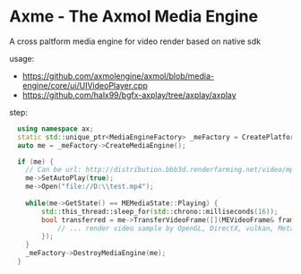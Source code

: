# Axme - The Axmol Media Engine

A cross paltform media engine for video render based on native sdk

usage: 

- https://github.com/axmolengine/axmol/blob/media-engine/core/ui/UIVideoPlayer.cpp
- https://github.com/halx99/bgfx-axplay/tree/axplay/axplay

step: 

```cpp
  using namespace ax;
  static std::unique_ptr<MediaEngineFactory> _meFactory = CreatePlatformMediaEngineFactory();
  auto me = _meFactory->CreateMediaEngine(); 

  if (me) {
    // Can be url: http://distribution.bbb3d.renderfarming.net/video/mp4/bbb_sunflower_1080p_30fps_normal.mp4
    me->SetAutoPlay(true);
    me->Open("file://D:\\test.mp4");
    
    while(me->GetState() == MEMediaState::Playing) {
        std::this_thread::sleep_for(std::chrono::milliseconds(16));
        bool transferred = me->TransferVideoFrame([](MEVideoFrame& frame) {
            // ... render video sample by OpenGL, DirectX, vulkan, Metal
        });
    }
    _meFactory->DestroyMediaEngine(me);
  }

```
